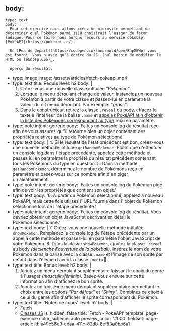 body:
  -
    type: text
    body: |
      Pour cet exercice nous allons créez un microsite permettant de déterminer quel Pokémon parmi 1118 choisirait l'usager de façon ludique. Pour ce faire nous aurons recours au service de&nbsp;[PokéAPI](https://pokeapi.co/).
      
      Un [Pen de départ](https://codepen.io/smnarnold/pen/BapMEWp) vous est fourni. Vous n'avez qu'à écrire du JS _(nul besoin de modifier le HTML ou le&nbsp;CSS)_.
      
      Aperçu du résultat:
  -
    type: image
    image: /assets/articles/fetch-pokeapi.mp4
  -
    type: text
    title: Requis
    level: h2
    body: |
      1. Créez-vous une nouvelle classe intitulée&nbsp;_"Pokemon"_.
      2. Lorsque le menu déroulant change de valeur, instanciez un nouveau Pokémon à partir de votre classe et passez-lui en paramètre la valeur du dit menu déroulant. Par exemple:&nbsp;_"grass"_.
      3. Dans le constructeur, retirez la classe `.reveal` du body, effacez le texte à l'intérieur de la balise `.name` et [appelez PokéAPI afin d'obtenir la liste des Pokémons correspondant au type](https://pokeapi.co/docs/v2#types) reçu en&nbsp;paramètre.
  -
    type: note
    intent: generic
    body: 'Faites un console log du résultat reçu afin de vous assurez qu''il retourne bien un objet contenant des propriétés relatives au type de Pokémon&nbsp;sélectionné.'
  -
    type: text
    body: |
      4. Si le résultat de l'état précédent est bon, créez-vous une nouvelle méthode intitulée `getRandomPokemon`. Plutôt que d'effectuer un console log dans l'étape précédente, appelez cette méthode et passez lui en paramètre la propriété du résultat précédent contenant tous les Pokémons du type en&nbsp;question.
      5. Dans la méthode `getRandomPokemon`, déterminez le nombre de Pokémons reçu en paramètre et basez-vous sur ce nombre afin d'en piger un&nbsp;aléatoirement.
  -
    type: note
    intent: generic
    body: 'Faites un console log du Pokémon pigé afin de voir les propriétés que contient son&nbsp;objet.'
  -
    type: text
    body: '6. À partir du Pokémon sélectionné, appelez à nouveau PokéAPI, mais cette fois utilisez l''URL fournie dans l''objet du Pokémon sélectionné lors de l''étape&nbsp;précédente.'
  -
    type: note
    intent: generic
    body: 'Faites un console log du résultat. Vous devriez obtenir un objet JavaScript décrivant en détail le Pokémon&nbsp;sélectionné.'
  -
    type: text
    body: |
      7. Créez-vous une nouvelle méthode intitulée `showPokemon`. Remplacez le console log de l'étape précédente par un appel à cette méthode et passez-lui en paramètre l'objet JavaScript de votre Pokémon.
      8. Dans la classe `showPokemon`, ajoutez la classe `.reveal` au body _(déclenche l'ouverture de la pokéball)_, insérez le nom de votre Pokémon dans la balise avec la classe `.name` et l'image de son sprite par défaut dans l'élément avec la classe&nbsp;`.media`&thinsp;🌄.
  -
    type: text
    title: Bonus
    level: h2
    body: |
      1. Ajoutez un menu déroulant supplémentaire laissant le choix du genre à l'usager _(masculin/féminin)_. Basez-vous ensuite sur cette information afin d'affichez le bon&nbsp;sprite.
      2. Ajoutez un troisième menu déroulant supplémentaire permettant le choix entre les options _"Par défaut"_ et _"Shiny"_. Combinez ce choix à celui du genre afin d'afficher le sprite correspondant du&nbsp;Pokémon.
  -
    type: text
    title: 'Notes de cours'
    level: h2
    body: |
      - [Fetch](https://smnarnold.com/cours/javascript/fetch)
      - [Classes JS](https://smnarnold.com/cours/javascript/class)
is_hidden: false
title: 'Fetch - PokéAPI'
template: page-exercice
color_scheme: auto
preview_color: '#000'
fieldset: page-article
id: a49c56c9-edaa-411c-82db-8ef53a0bb6a1

